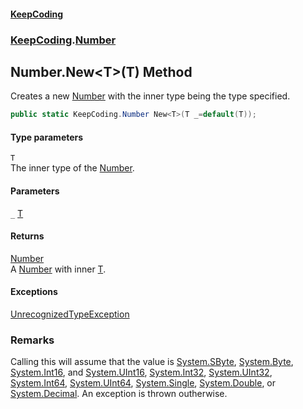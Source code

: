 #### [KeepCoding](index.md 'index')
### [KeepCoding](KeepCoding.md 'KeepCoding').[Number](KeepCoding_Number.md 'KeepCoding.Number')
## Number.New&lt;T&gt;(T) Method
Creates a new [Number](KeepCoding_Number.md 'KeepCoding.Number') with the inner type being the type specified.  
```csharp
public static KeepCoding.Number New<T>(T _=default(T));
```
#### Type parameters
<a name='KeepCoding_Number_New_T_(T)_T'></a>
`T`  
The inner type of the [Number](KeepCoding_Number.md 'KeepCoding.Number').
  
#### Parameters
<a name='KeepCoding_Number_New_T_(T)__'></a>
`_` [T](KeepCoding_Number_New_T_(T).md#KeepCoding_Number_New_T_(T)_T 'KeepCoding.Number.New&lt;T&gt;(T).T')  
  
#### Returns
[Number](KeepCoding_Number.md 'KeepCoding.Number')  
A [Number](KeepCoding_Number.md 'KeepCoding.Number') with inner [T](KeepCoding_Number_New_T_(T).md#KeepCoding_Number_New_T_(T)_T 'KeepCoding.Number.New&lt;T&gt;(T).T').
#### Exceptions
[UnrecognizedTypeException](KeepCoding_Internal_UnrecognizedTypeException.md 'KeepCoding.Internal.UnrecognizedTypeException')  
### Remarks
Calling this will assume that the value is [System.SByte](https://docs.microsoft.com/en-us/dotnet/api/System.SByte 'System.SByte'), [System.Byte](https://docs.microsoft.com/en-us/dotnet/api/System.Byte 'System.Byte'), [System.Int16](https://docs.microsoft.com/en-us/dotnet/api/System.Int16 'System.Int16'), and [System.UInt16](https://docs.microsoft.com/en-us/dotnet/api/System.UInt16 'System.UInt16'), [System.Int32](https://docs.microsoft.com/en-us/dotnet/api/System.Int32 'System.Int32'), [System.UInt32](https://docs.microsoft.com/en-us/dotnet/api/System.UInt32 'System.UInt32'), [System.Int64](https://docs.microsoft.com/en-us/dotnet/api/System.Int64 'System.Int64'), [System.UInt64](https://docs.microsoft.com/en-us/dotnet/api/System.UInt64 'System.UInt64'), [System.Single](https://docs.microsoft.com/en-us/dotnet/api/System.Single 'System.Single'), [System.Double](https://docs.microsoft.com/en-us/dotnet/api/System.Double 'System.Double'), or [System.Decimal](https://docs.microsoft.com/en-us/dotnet/api/System.Decimal 'System.Decimal'). An exception is thrown outherwise.  
